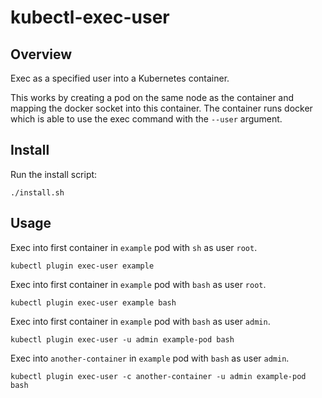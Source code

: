 # kubectl-exec-user

## Overview

Exec as a specified user into a Kubernetes container.

This works by creating a pod on the same node as the container and mapping the docker socket into this container. The container runs docker which is able to use the exec command with the `--user` argument.

## Install

Run the install script:

```
./install.sh
```

## Usage

Exec into first container in `example` pod with `sh` as user `root`.
```
kubectl plugin exec-user example
```

Exec into first container in `example` pod with `bash` as user `root`.
```
kubectl plugin exec-user example bash
```

Exec into first container in `example` pod with `bash` as user `admin`.
```
kubectl plugin exec-user -u admin example-pod bash
```

Exec into `another-container` in `example` pod with `bash` as user `admin`.
```
kubectl plugin exec-user -c another-container -u admin example-pod bash
```
